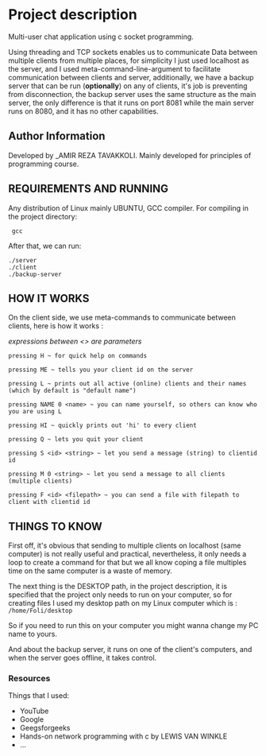 # Project description

Multi-user chat application using c socket programming.

Using threading and TCP sockets enables us to communicate Data between multiple clients from multiple places, for simplicity I just used localhost as the server, and I used meta-command-line-argument to facilitate communication between clients and server, additionally, we have a backup server that can be run (**optionally**) on any of clients, it's job is preventing from disconnection, the backup server uses the same structure as the main server, the only difference is that it runs on port 8081 while the main server runs on 8080, and it has no other capabilities.

## Author Information

Developed by _AMIR REZA TAVAKKOLI.
Mainly developed for principles of programming course.

## REQUIREMENTS AND RUNNING

Any distribution of Linux mainly UBUNTU, GCC compiler.
For compiling in the project directory:

```shell
 gcc
```

After that, we can run:

```shell
./server
./client
./backup-server
```

## HOW IT WORKS

On the client side, we use meta-commands to communicate between clients, here is how it works :

_expressions between <> are parameters_

    pressing H ~ for quick help on commands

    pressing ME ~ tells you your client id on the server

    pressing L ~ prints out all active (online) clients and their names (which by default is "default name")

    pressing NAME 0 <name> ~ you can name yourself, so others can know who you are using L

    pressing HI ~ quickly prints out 'hi' to every client

    pressing Q ~ lets you quit your client

    pressing S <id> <string> ~ let you send a message (string) to clientid id

    pressing M 0 <string> ~ let you send a message to all clients (multiple clients)

    pressing F <id> <filepath> ~ you can send a file with filepath to client with clientid id

## THINGS TO KNOW

First off, it's obvious that sending to multiple clients on localhost (same computer) is not really useful and practical, nevertheless, it only needs a loop to create a command for that but we all know coping a file multiples time on the same computer is a waste of memory.

The next thing is the DESKTOP path, in the project description, it is specified that the project only needs to run on your computer, so for creating files I used my desktop path on my Linux computer which is :
`/home/Foli/desktop `

So if you need to run this on your computer you might wanna change my PC name to yours.

And about the backup server, it runs on one of the client's computers, and when the server goes offline, it takes control.

### Resources

Things that I used:

-   YouTube
-   Google
-   Geegsforgeeks
-   Hands-on network programming with c by LEWIS VAN WINKLE
-   ...
